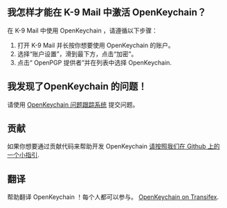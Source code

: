 [//]: # (注意：请把每个句子放在单独一行中， Transifex 将把每一行放置在独立的翻译表单内！)

## 我怎样才能在 K-9 Mail 中激活 OpenKeychain？
在 K-9 Mail 中使用 OpenKeychain ，请遵循以下步骤：
  1. 打开 K-9 Mail 并长按你想要使用 OpenKeychain 的账户。
  2. 选择“账户设置”，滑到最下方，点击“加密”。
  3. 点击“ OpenPGP 提供者”并在列表中选择 OpenKeychain.

## 我发现了OpenKeychain 的问题！
请使用 [OpenKeychain 问题跟踪系统](https://github.com/openpgp-keychain/openpgp-keychain/issues) 提交问题。

## 贡献
如果你想要通过贡献代码来帮助开发 OpenKeychain [请按照我们在 Github 上的一个小指引](https://github.com/openpgp-keychain/openpgp-keychain#contribute-code).

## 翻译
帮助翻译 OpenKeychain ！每个人都可以参与。 [OpenKeychain on Transifex](https://www.transifex.com/projects/p/open-keychain/).